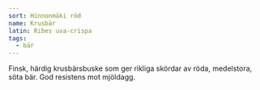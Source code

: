 ```yaml
---
sort: Hinnonmäki röd
name: Krusbär
latin: Ribes uva-crispa
tags:
  - bär
---
```


Finsk, härdig krusbärsbuske som ger rikliga skördar av röda, medelstora, söta bär. God resistens mot mjöldagg.
